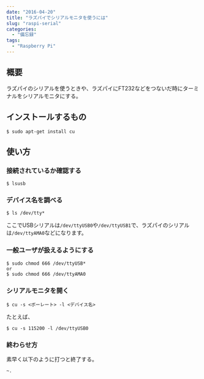 ```yaml
---
date: "2016-04-20"
title: "ラズパイでシリアルモニタを使うには"
slug: "raspi-serial"
categories:
  - "備忘録"
tags:
  - "Raspberry Pi"
---
```


## 概要

ラズパイのシリアルを使うときや、ラズパイにFT232などをつないだ時にターミナルをシリアルモニタにする。
<!--more-->

## インストールするもの

    $ sudo apt-get install cu

## 使い方

### 接続されているか確認する

    $ lsusb

### デバイス名を調べる

    $ ls /dev/tty*

ここでUSBシリアルは`/dev/ttyUSB0`や`/dev/ttyUSB1`で、ラズパイのシリアルは`/dev/ttyAMA0`などになります。

### 一般ユーザが扱えるようにする

	$ sudo chmod 666 /dev/ttyUSB*
	or
	$ sudo chmod 666 /dev/ttyAMA0

### シリアルモニタを開く

	$ cu -s <ボーレート> -l <デバイス名>

たとえば、

	$ cu -s 115200 -l /dev/ttyUSB0

### 終わらせ方
	
素早く以下のように打つと終了する。

	~.

